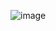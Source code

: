 ![image](https://user-images.githubusercontent.com/96682195/206435613-df00b8c9-5f88-470a-acb7-ed7ac4d2ad34.png)
